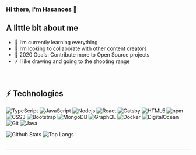 ### Hi there, I'm Hasanoes 👋


## A little bit about me
- 🌱 I’m currently learning everything
- 👯 I’m looking to collaborate with other content creators
- 🥅 2020 Goals: Contribute more to Open Source projects
- ⚡ I like drawing and going to the shooting range

<br />

## ⚡ Technologies

![TypeScript](https://img.shields.io/badge/-TypeScript-007ACC?style=for-the-badge&logo=typescript)
![JavaScript](https://img.shields.io/badge/-JavaScript-black?style=for-the-badge&logo=javascript)
![Nodejs](https://img.shields.io/badge/-Nodejs-black?style=for-the-badge&logo=Node.js)
![React](https://img.shields.io/badge/-React-black?style=for-the-badge&logo=react)
![Gatsby](https://img.shields.io/badge/-Gatsby-663399?style=for-the-badge&logo=gatsby)
![HTML5](https://img.shields.io/badge/-HTML5-E34F26?style=for-the-badge&logo=html5&logoColor=white)
![npm](https://img.shields.io/badge/-NPM-222222?style=for-the-badge&logo=npm)
![CSS3](https://img.shields.io/badge/-CSS3-1572B6?style=for-the-badge&logo=css3)
![Bootstrap](https://img.shields.io/badge/-Bootstrap-563D7C?style=for-the-badge&logo=bootstrap)
![MongoDB](https://img.shields.io/badge/-MongoDB-black?style=for-the-badge&logo=mongodb)
![GraphQL](https://img.shields.io/badge/-GraphQL-E10098?style=for-the-badge&logo=graphql)
![Docker](https://img.shields.io/badge/-Docker-black?style=for-the-badge&logo=docker)
![DigitalOcean](https://img.shields.io/badge/-Digital%20Ocean-darkblue?style=for-the-badge&logo=digitalocean)
![Git](https://img.shields.io/badge/-Git-black?style=for-the-badge&logo=git)
![Java](https://img.shields.io/badge/-java-E34A86?style=for-the-badge&logo=java)

![Github Stats](https://github-readme-stats.vercel.app/api?username=PolandBOX&count_private=true&show_icons=true&include_all_commits=true)
![Top Langs](https://github-readme-stats.vercel.app/api/top-langs/?username=PolandBOX&hide=php&layout=compact&&langs_count=10)
<br />
<br />


---


[twitter]: https://twitter.com/hasanoes
[youtube]: https://youtube.com/polandbox
[instagram]: https://instagram.com/sebus_997
